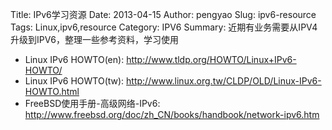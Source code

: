 Title: IPv6学习资源
Date: 2013-04-15
Author: pengyao
Slug: ipv6-resource
Tags: Linux,ipv6,resource
Category: IPV6
Summary: 近期有业务需要从IPV4升级到IPV6，整理一些参考资料，学习使用


* Linux IPv6 HOWTO(en): <http://www.tldp.org/HOWTO/Linux+IPv6-HOWTO/>
* Linux IPv6 HOWTO(tw): <http://www.linux.org.tw/CLDP/OLD/Linux-IPv6-HOWTO.html>
* FreeBSD使用手册-高级网络-IPv6: <http://www.freebsd.org/doc/zh_CN/books/handbook/network-ipv6.htm>
 

